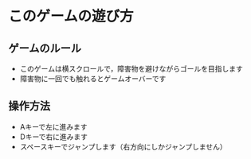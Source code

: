 # このゲームの遊び方
## ゲームのルール
- このゲームは横スクロールで，障害物を避けながらゴールを目指します
- 障害物に一回でも触れるとゲームオーバーです


## 操作方法
- Aキーで左に進みます
- Dキーで右に進みます
- スペースキーでジャンプします（右方向にしかジャンプしません）
